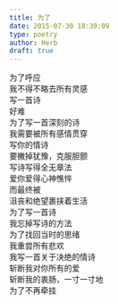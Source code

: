```yaml
---  
title: 为了  
date: 2015-07-30 18:39:09  
type: poetry  
author: Herb  
draft: true
---  
```

为了呼应  
我不得不略去所有灵感  
写一首诗  
好难    
为了写一首深刻的诗  
我需要被所有感情贯穿  
写你的情诗  
要撇掉犹豫，克服胆颤    
写诗写得全无章法  
爱你爱得心神憔悴  
而最终被  
沮丧和绝望裹挟着生活    
为了写一首诗  
我忘掉写诗的方法  
为了找回当时的思绪  
我重尝所有悲欢    
我写一首关于决绝的情诗  
斩断我对你所有的爱  
斩断我的衷肠，一寸一寸地  
为了不再牵挂